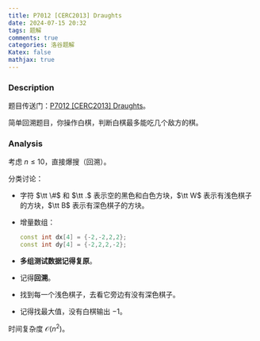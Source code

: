 ```yaml
---
title: P7012 [CERC2013] Draughts 
date: 2024-07-15 20:32
tags: 题解
comments: true
categories: 洛谷题解
Katex: false
mathjax: true
---
```

### Description
题目传送门：[P7012 [CERC2013] Draughts](/problem/P7012)。

简单回溯题目，你操作白棋，判断白棋最多能吃几个敌方的棋。

### Analysis
考虑 $n\le10$，直接爆搜（回溯）。

分类讨论：
+ 字符 $\tt \#$ 和 $\tt .$ 表示空的黑色和白色方块，$\tt W$ 表示有浅色棋子的方块，$\tt B$ 表示有深色棋子的方块。

+ 增量数组：
	```cpp
	const int dx[4] = {-2,-2,2,2};
	const int dy[4] = {-2,2,2,-2};
	```	
+ **多组测试数据记得复原**。

+ 记得**回溯**。

+ 找到每一个浅色棋子，去看它旁边有没有深色棋子。

+ 记得找最大值，没有白棋输出 $-1$。

时间复杂度 $\mathcal{O}(n^2)$。